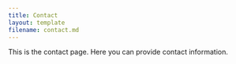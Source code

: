 ```yaml
---
title: Contact
layout: template
filename: contact.md
---
```


This is the contact page. Here you can provide contact information.